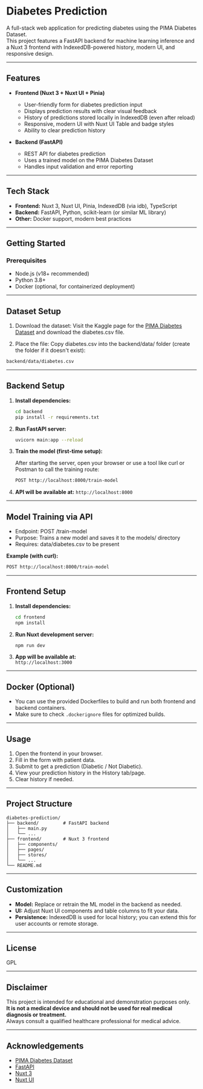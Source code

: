 # Diabetes Prediction

A full-stack web application for predicting diabetes using the PIMA Diabetes Dataset.  
This project features a FastAPI backend for machine learning inference and a Nuxt 3 frontend with IndexedDB-powered history, modern UI, and responsive design.

---

## Features

- **Frontend (Nuxt 3 + Nuxt UI + Pinia)**
  - User-friendly form for diabetes prediction input
  - Displays prediction results with clear visual feedback
  - History of predictions stored locally in IndexedDB (even after reload)
  - Responsive, modern UI with Nuxt UI Table and badge styles
  - Ability to clear prediction history

- **Backend (FastAPI)**
  - REST API for diabetes prediction
  - Uses a trained model on the PIMA Diabetes Dataset
  - Handles input validation and error reporting

---

## Tech Stack

- **Frontend:** Nuxt 3, Nuxt UI, Pinia, IndexedDB (via idb), TypeScript
- **Backend:** FastAPI, Python, scikit-learn (or similar ML library)
- **Other:** Docker support, modern best practices

---

## Getting Started

### Prerequisites

- Node.js (v18+ recommended)
- Python 3.8+
- Docker (optional, for containerized deployment)

---

## Dataset Setup
1. Download the dataset:
Visit the Kaggle page for the [PIMA Diabetes Dataset](https://www.kaggle.com/datasets/uciml/pima-indians-diabetes-database) and download the diabetes.csv file.

1. Place the file:
Copy diabetes.csv into the backend/data/ folder (create the folder if it doesn't exist):

```bash
backend/data/diabetes.csv
```

---

## Backend Setup

1. **Install dependencies:**
    ```bash
    cd backend
    pip install -r requirements.txt
    ```

2. **Run FastAPI server:**
    ```bash
    uvicorn main:app --reload
    ```
3. **Train the model (first-time setup):**
   
    After starting the server, open your browser or use a tool like curl or Postman to call the training route:
    ```bash
    POST http://localhost:8000/train-model
    ```

1. **API will be available at:**
   ```http://localhost:8000```

---

## Model Training via API

- Endpoint: POST /train-model
- Purpose: Trains a new model and saves it to the models/ directory
- Requires: data/diabetes.csv to be present
  
**Example (with curl):**

  ```bash
  POST http://localhost:8000/train-model
  ```

---


## Frontend Setup

1. **Install dependencies:**
    ```bash
    cd frontend
    npm install
    ```

2. **Run Nuxt development server:**
    ```bash
    npm run dev
    ```

3. **App will be available at:**  
   `http://localhost:3000`

---

## Docker (Optional)

- You can use the provided Dockerfiles to build and run both frontend and backend containers.
- Make sure to check `.dockerignore` files for optimized builds.

---

## Usage

1. Open the frontend in your browser.
2. Fill in the form with patient data.
3. Submit to get a prediction (Diabetic / Not Diabetic).
4. View your prediction history in the History tab/page.
5. Clear history if needed.

---

## Project Structure

```
diabetes-prediction/
├── backend/         # FastAPI backend
│   ├── main.py
│   └── ...
├── frontend/        # Nuxt 3 frontend
│   ├── components/
│   ├── pages/
│   ├── stores/
│   └── ...
└── README.md
```

---

## Customization

- **Model:** Replace or retrain the ML model in the backend as needed.
- **UI:** Adjust Nuxt UI components and table columns to fit your data.
- **Persistence:** IndexedDB is used for local history; you can extend this for user accounts or remote storage.

---

## License

GPL

---

## Disclaimer

This project is intended for educational and demonstration purposes only.  
**It is not a medical device and should not be used for real medical diagnosis or treatment.**  
Always consult a qualified healthcare professional for medical advice.

---

## Acknowledgements

- [PIMA Diabetes Dataset](https://www.kaggle.com/datasets/uciml/pima-indians-diabetes-database)
- [FastAPI](https://fastapi.tiangolo.com/)
- [Nuxt 3](https://nuxt.com/)
- [Nuxt UI](https://ui.nuxt.com/)